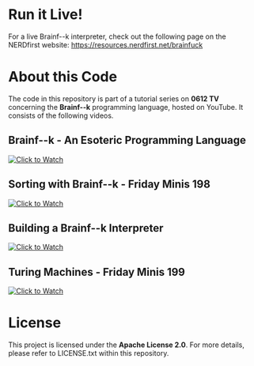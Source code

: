 # Run it Live!

For a live Brainf--k interpreter, check out the following page on the NERDfirst website: https://resources.nerdfirst.net/brainfuck

# About this Code

The code in this repository is part of a tutorial series on **0612 TV** concerning the **Brainf--k** programming language, hosted on YouTube. It consists of the following videos.

## Brainf--k - An Esoteric Programming Language

[![Click to Watch](https://img.youtube.com/vi/UhxKtXnQWfM/0.jpg)](https://www.youtube.com/watch?v=UhxKtXnQWfM "Click to Watch")

## Sorting with Brainf--k - Friday Minis 198

[![Click to Watch](https://img.youtube.com/vi/l57YY9uGYdw/0.jpg)](https://www.youtube.com/watch?v=l57YY9uGYdw "Click to Watch")

## Building a Brainf--k Interpreter

[![Click to Watch](https://img.youtube.com/vi/Wf3PK54oE6Y/0.jpg)](https://www.youtube.com/watch?v=Wf3PK54oE6Y "Click to Watch")

## Turing Machines - Friday Minis 199

[![Click to Watch](https://img.youtube.com/vi/MW3FEUfh978/0.jpg)](https://www.youtube.com/watch?v=MW3FEUfh978 "Click to Watch")

# License

This project is licensed under the **Apache License 2.0**. For more details, please refer to LICENSE.txt within this repository.